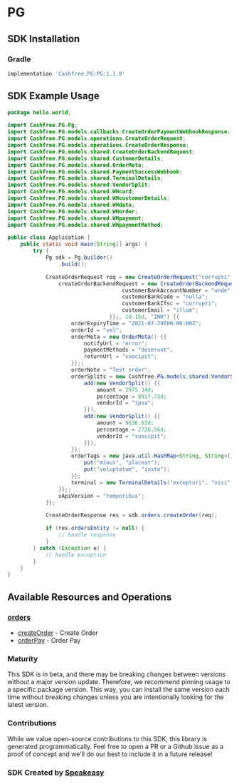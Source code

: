 # PG

<!-- Start SDK Installation -->
## SDK Installation

### Gradle

```groovy
implementation 'Cashfree.PG:PG:1.1.0'
```
<!-- End SDK Installation -->

## SDK Example Usage
<!-- Start SDK Example Usage -->


```java
package hello.world;

import Cashfree.PG.Pg;
import Cashfree.PG.models.callbacks.CreateOrderPaymentWebhookResponse;
import Cashfree.PG.models.operations.CreateOrderRequest;
import Cashfree.PG.models.operations.CreateOrderResponse;
import Cashfree.PG.models.shared.CreateOrderBackendRequest;
import Cashfree.PG.models.shared.CustomerDetails;
import Cashfree.PG.models.shared.OrderMeta;
import Cashfree.PG.models.shared.PaymentSuccessWebhook;
import Cashfree.PG.models.shared.TerminalDetails;
import Cashfree.PG.models.shared.VendorSplit;
import Cashfree.PG.models.shared.WHcard;
import Cashfree.PG.models.shared.WHcustomerDetails;
import Cashfree.PG.models.shared.WHdata;
import Cashfree.PG.models.shared.WHorder;
import Cashfree.PG.models.shared.WHpayment;
import Cashfree.PG.models.shared.WHpaymentMethod;

public class Application {
    public static void main(String[] args) {
        try {
            Pg sdk = Pg.builder()
                .build();

            CreateOrderRequest req = new CreateOrderRequest("corrupti", "provident") {{
                createOrderBackendRequest = new CreateOrderBackendRequest(                new CustomerDetails("distinctio", "quibusdam") {{
                                    customerBankAccountNumber = "unde";
                                    customerBankCode = "nulla";
                                    customerBankIfsc = "corrupti";
                                    customerEmail = "illum";
                                }};, 10.15d, "INR") {{
                    orderExpiryTime = "2021-07-29T00:00:00Z";
                    orderId = "vel";
                    orderMeta = new OrderMeta() {{
                        notifyUrl = "error";
                        paymentMethods = "deserunt";
                        returnUrl = "suscipit";
                    }};;
                    orderNote = "Test order";
                    orderSplits = new Cashfree.PG.models.shared.VendorSplit[]{{
                        add(new VendorSplit() {{
                            amount = 2975.34d;
                            percentage = 8917.73d;
                            vendorId = "ipsa";
                        }}),
                        add(new VendorSplit() {{
                            amount = 9636.63d;
                            percentage = 2726.56d;
                            vendorId = "suscipit";
                        }}),
                    }};
                    orderTags = new java.util.HashMap<String, String>() {{
                        put("minus", "placeat");
                        put("voluptatum", "iusto");
                    }};
                    terminal = new TerminalDetails("excepturi", "nisi", "recusandae");;
                }};;
                xApiVersion = "temporibus";
            }};            

            CreateOrderResponse res = sdk.orders.createOrder(req);

            if (res.ordersEntity != null) {
                // handle response
            }
        } catch (Exception e) {
            // handle exception
        }
    }
}
```
<!-- End SDK Example Usage -->

<!-- Start SDK Available Operations -->
## Available Resources and Operations


### [orders](docs/sdks/orders/README.md)

* [createOrder](docs/sdks/orders/README.md#createorder) - Create Order
* [orderPay](docs/sdks/orders/README.md#orderpay) - Order Pay
<!-- End SDK Available Operations -->

### Maturity

This SDK is in beta, and there may be breaking changes between versions without a major version update. Therefore, we recommend pinning usage
to a specific package version. This way, you can install the same version each time without breaking changes unless you are intentionally
looking for the latest version.

### Contributions

While we value open-source contributions to this SDK, this library is generated programmatically.
Feel free to open a PR or a Github issue as a proof of concept and we'll do our best to include it in a future release!

### SDK Created by [Speakeasy](https://docs.speakeasyapi.dev/docs/using-speakeasy/client-sdks)
